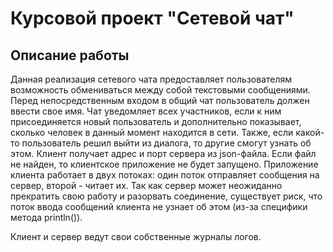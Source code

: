 # Курсовой проект "Сетевой чат"
## Описание работы

Данная реализация сетевого чата предоставляет пользователям возможность обмениваться между собой текстовыми сообщениями.
Перед непосредственным входом в общий чат пользователь должен ввести свое имя.
Чат уведомляет всех участников, если к ним присоединяется новый пользователь и дополнительно показывает, сколько человек в данный момент находится в сети.
Также, если какой-то пользователь решил выйти из диалога, то другие смогут узнать об этом.
Клиент получает адрес и порт сервера из json-файла. Если файл не найден, то клиентское приложение не будет запущено.
Приложение клиента работает в двух потоках: один поток отправляет сообщения на сервер, второй - читает их.
Так как сервер может неожиданно прекратить свою работу и разорвать соединение, существует риск, что поток ввода сообщений клиента не узнает об этом (из-за специфики метода println()).

Клиент и сервер ведут свои собственные журналы логов.





